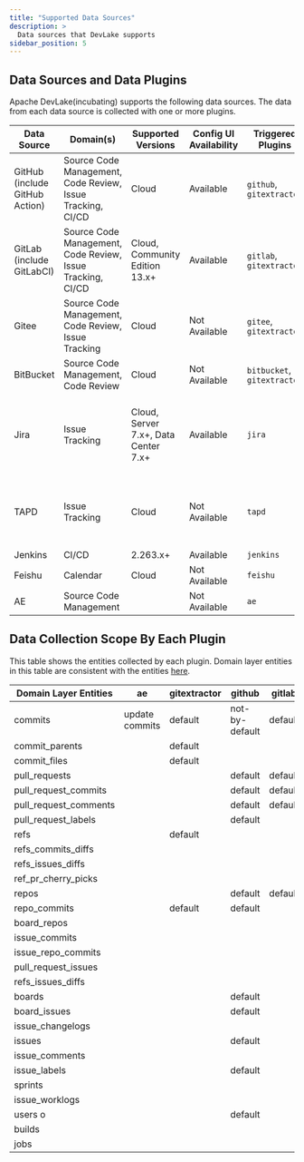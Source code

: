 ```yaml
---
title: "Supported Data Sources"
description: >
  Data sources that DevLake supports
sidebar_position: 5
---
```



## Data Sources and Data Plugins
Apache DevLake(incubating) supports the following data sources. The data from each data source is collected with one or more plugins.

| Data Source                   | Domain(s)                                                  | Supported Versions                   | Config UI Availability | Triggered Plugins           | Collection Mode       |
|-------------------------------|------------------------------------------------------------|--------------------------------------|------------------------|---------------------------- | --------------------- |
| GitHub (include GitHub Action)| Source Code Management, Code Review, Issue Tracking, CI/CD | Cloud                                |Available               |`github`, `gitextractor`     | Full Refresh, Incremental Sync(for `issues`, `PRs`) |
| GitLab (include GitLabCI)     | Source Code Management, Code Review, Issue Tracking, CI/CD | Cloud, Community Edition 13.x+       |Available               |`gitlab`, `gitextractor`     | Full Refresh, Incremental Sync(for `issues`)|
| Gitee                         | Source Code Management, Code Review, Issue Tracking        | Cloud                                |Not Available           |`gitee`, `gitextractor`      | Incremental Sync      |
| BitBucket                     | Source Code Management, Code Review                        | Cloud                                |Not Available           |`bitbucket`, `gitextractor`  | Full Refresh          |
| Jira                          | Issue Tracking                                             | Cloud, Server 7.x+, Data Center 7.x+ |Available               |`jira`                       | Full Refresh, Incremental Sync(for `issues`, `changelogs`, `worklogs`) |
| TAPD                          | Issue Tracking                                             | Cloud                                |Not Available           |`tapd`                       | Full Refresh, Incremental Sync(for `stories`, `bugs`, `tasks`)          |
| Jenkins                       | CI/CD                                                      | 2.263.x+                             |Available               |`jenkins`                    | Full Refresh          |
| Feishu                        | Calendar                                                   | Cloud                                |Not Available           |`feishu`                     | Full Refresh          |
| AE                            | Source Code Management                                     |                                      |Not Available           | `ae`                        | Full Refresh          |



## Data Collection Scope By Each Plugin
This table shows the entities collected by each plugin. Domain layer entities in this table are consistent with the entities [here](/DataModels/DevLakeDomainLayerSchema.md).

| Domain Layer Entities | ae             | gitextractor | github         | gitlab  | jenkins | jira    | refdiff | tapd    |
| --------------------- | -------------- | ------------ | -------------- | ------- | ------- | ------- | ------- | ------- |
| commits               | update commits | default      | not-by-default | default |         |         |         |         |
| commit_parents        |                | default      |                |         |         |         |         |         |
| commit_files          |                | default      |                |         |         |         |         |         |
| pull_requests         |                |              | default        | default |         |         |         |         |
| pull_request_commits  |                |              | default        | default |         |         |         |         |
| pull_request_comments |                |              | default        | default |         |         |         |         |
| pull_request_labels   |                |              | default        |         |         |         |         |         |
| refs                  |                | default      |                |         |         |         |         |         |
| refs_commits_diffs    |                |              |                |         |         |         | default |         |
| refs_issues_diffs     |                |              |                |         |         |         | default |         |
| ref_pr_cherry_picks   |                |              |                |         |         |         | default |         |
| repos                 |                |              | default        | default |         |         |         |         |
| repo_commits          |                | default      | default        |         |         |         |         |         |
| board_repos           |                |              |                |         |         |         |         |         |
| issue_commits         |                |              |                |         |         |         |         |         |
| issue_repo_commits    |                |              |                |         |         |         |         |         |
| pull_request_issues   |                |              |                |         |         |         |         |         |
| refs_issues_diffs     |                |              |                |         |         |         |         |         |
| boards                |                |              | default        |         |         | default |         | default |
| board_issues          |                |              | default        |         |         | default |         | default |
| issue_changelogs      |                |              |                |         |         | default |         | default |
| issues                |                |              | default        |         |         | default |         | default |
| issue_comments        |                |              |                |         |         | default |         | default |
| issue_labels          |                |              | default        |         |         |         |         |         |
| sprints               |                |              |                |         |         | default |         | default |
| issue_worklogs        |                |              |                |         |         | default |         | default |
| users o               |                |              | default        |         |         | default |         | default |
| builds                |                |              |                |         | default |         |         |         |
| jobs                  |                |              |                |         | default |         |         |         |

